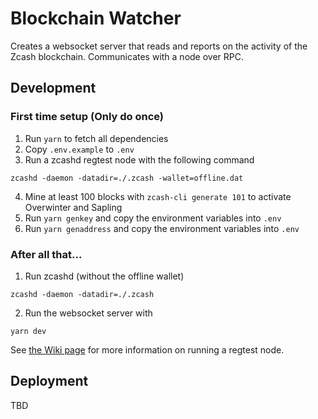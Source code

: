 # Blockchain Watcher

Creates a websocket server that reads and reports on the activity of the Zcash
blockchain. Communicates with a node over RPC.

## Development

### First time setup (Only do once)

1. Run `yarn` to fetch all dependencies
2. Copy `.env.example` to `.env`
3. Run a zcashd regtest node with the following command
  ```
  zcashd -daemon -datadir=./.zcash -wallet=offline.dat
  ```
4. Mine at least 100 blocks with `zcash-cli generate 101` to activate Overwinter and Sapling
4. Run `yarn genkey` and copy the environment variables into `.env`
6. Run `yarn genaddress` and copy the environment variables into `.env`

### After all that...

1. Run zcashd (without the offline wallet)
  ```
  zcashd -daemon -datadir=./.zcash
  ```
2. Run the websocket server with
  ```
  yarn dev
  ```

See [the Wiki page](https://github.com/dternyak/zcash-grant-system/wiki/Running-ZCash-Regtest) for more information on running a regtest node.

## Deployment

TBD
